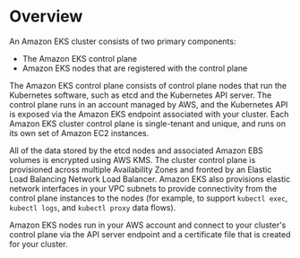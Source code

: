 # Overview

An Amazon EKS cluster consists of two primary components:
* The Amazon EKS control plane
* Amazon EKS nodes that are registered with the control plane

The Amazon EKS control plane consists of control plane nodes that run the Kubernetes software, such as etcd and the Kubernetes API server. The control plane runs in an account managed by AWS, and the Kubernetes API is exposed via the Amazon EKS endpoint associated with your cluster. Each Amazon EKS cluster control plane is single-tenant and unique, and runs on its own set of Amazon EC2 instances.

All of the data stored by the etcd nodes and associated Amazon EBS volumes is encrypted using AWS KMS. The cluster control plane is provisioned across multiple Availability Zones and fronted by an Elastic Load Balancing Network Load Balancer. Amazon EKS also provisions elastic network interfaces in your VPC subnets to provide connectivity from the control plane instances to the nodes (for example, to support `kubectl exec`, `kubectl logs`, and `kubectl proxy` data flows).

Amazon EKS nodes run in your AWS account and connect to your cluster's control plane via the API server endpoint and a certificate file that is created for your cluster.
